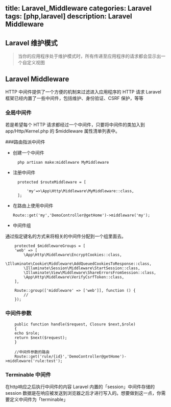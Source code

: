 title: Laravel_Middleware
categories: Laravel
tags: [php,laravel]
description: Laravel Middleware
---



## Laravel 维护模式


> 当你的应用程序处于维护模式时，所有传递至应用程序的请求都会显示出一个自定义视图 

<!--more-->

## Laravel Middleware


 HTTP 中间件提供了一个方便的机制来过滤进入应用程序的 HTTP 请求 Laravel 框架已经内置了一些中间件，包括维护、身份验证、CSRF 保护，等等

### 全局中间件

若是希望每个 HTTP 请求都经过一个中间件，只要将中间件的类加入到 app/Http/Kernel.php 的 $middleware 属性清单列表中。

###路由指派中间件

- 创建一个中间件 

    	php artisan make:middleware MyMiddleware

- 注册中间件

		protected $routeMiddleware = [
		    
		    'my'=>\App\Http\Middleware\MyMiddleware::class,
		];
		
- 在路由上使用中间件

      Route::get('my','DemoController@getHome')->middleware('my');

- 中间件组

 通过指定键名的方式来将相关的中间件分配到一个组里面去。

		protected $middlewareGroups = [
		'web' => [
		    \App\Http\Middleware\EncryptCookies::class,
		    \Illuminate\Cookie\Middleware\AddQueuedCookiesToResponse::class,
		    \Illuminate\Session\Middleware\StartSession::class,
		    \Illuminate\View\Middleware\ShareErrorsFromSession::class,
		    \App\Http\Middleware\VerifyCsrfToken::class,
		],

		Route::group(['middleware' => ['web']], function () {
		    //
		});


### 中间件参数

	    public function handle($request, Closure $next,$role)
	    {
	    echo $role;
	    return $next($request);
	    }
	    
	    //中间件参数的路由
	    Route::get('rule/{id}','DemoController@getHome')->middleware('rule:test');


### Terminable 中间件

在http响应之后执行中间件的内容 
Laravel 内置的「session」中间件存储的 session 数据是在响应被发送到浏览器之后才进行写入的。想要做到这一点，你需要定义中间件为「terminable」